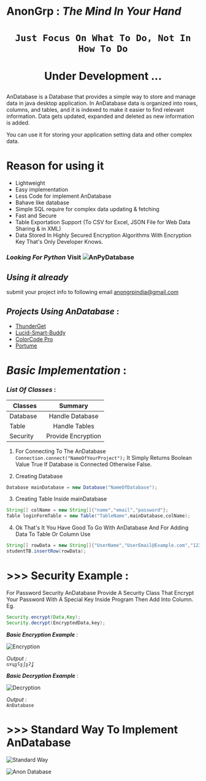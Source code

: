 # AnonGrp : _The Mind In Your Hand_

# <p align="center">`Just Focus On What To Do, Not In How To Do`</p>


# <p align="center">Under Development ...</p>

<p>AnDatabase is a Database that provides a simple way to store and manage data in java desktop application. In AnDatabase data is organized into rows, columns, and tables, and it is indexed to make it easier to find relevant information. Data gets updated, expanded and deleted as new information is added.</p>
<p>You can use it for storing your application setting data and other complex data.</p>

# Reason for using it 
* Lightweight
* Easy implementation
* Less Code for implement AnDatabase
* Bahave like database
* Simple SQL require for complex data updating & fetching
* Fast and Secure 
* Table Exportation Support (To CSV for Excel, JSON File for Web Data Sharing & in XML)
* Data Stored In Highly Secured Encryption Algorithms With Encryption Key That's Only Developer Knows. 
 
   
### _Looking For Python_ Visit ![AnPyDatabase](https://github.com/Anikeshpatel/AnPyDatabase)    
## _Using it already_   
submit your project info to following email anongrpindia@gmail.com
## _Projects Using AnDatabase_ :   

* <a href="https://github.com/anongrp/ThunderGet">ThunderGet</a>
* <a href="https://github.com/Anikeshpatel/Lucid-Smart-Buddy">Lucid-Smart-Buddy</a>
* <a href="https://github.com/anikeshpatel/colorcode-pro">ColorCode Pro</a>   
* <a href="https://github.com/anongrp/Portume">Portume</a>   
 
# _Basic Implementation_ :

### _List Of Classes_ :    
| Classes       | Summary            |
| ------------- |:------------------:|
| Database      | Handle Database    |
| Table         | Handle Tables      |
| Security      | Provide Encryption |

 1. For Connecting To The AnDatabase `Connection.connect("NameOfYourProject");` It Simply Returns Boolean Value True If Database is Connected Otherwise False.     
 
 2. Creating Database  
 ```java 
 Database mainDatabase = new Database("NameOfDatabase");
 ```  
 3. Creating Table Inside mainDatabase  
 ```java 
 String[] colName = new String[]{"name","email","password"};
 Table loginFormTable = new Table("TableName",mainDatabase,colName);  
 ```
 
 4. Ok That's It You Have Good To Go With AnDatabase And For Adding Data To Table Or Column Use  
 ```java 
 String[] rowData = new String[]{"UserName","UserEmail@Example.com","12345"};
 studentTB.insertRow(rowData);
 ```
 
 # >>> Security Example : 

For Password Security AnDatabase Provide A Security Class That Encrypt Your Password With A Special Key Inside Program Then Add Into Column.  
Eg.  
```java 
Security.encrypt(Data,Key);
Security.decrypt(EncryptedData,key);
```

_**Basic Encryption Example**_ : 
 
![Encryption](https://raw.githubusercontent.com/anongrp/AnDatabase/master/images/Untitled-2.png)

_Output :_  
```ɢʏɥʂʕʂʃʂʔʆ```

_**Basic Decryption Example**_ : 
 
![Decryption](https://raw.githubusercontent.com/anongrp/AnDatabase/master/images/Untitled-1.png)

_Output :_  
```AnDatabase```    


# >>> Standard Way To Implement AnDatabase   
![Standard Way](https://raw.githubusercontent.com/anongrp/AnDatabase/master/images/standart.png ) 

 
![Anon Database](https://github.com/Anikeshpatel/AnDatabase/blob/master/images/AnonDatabase.png)  
